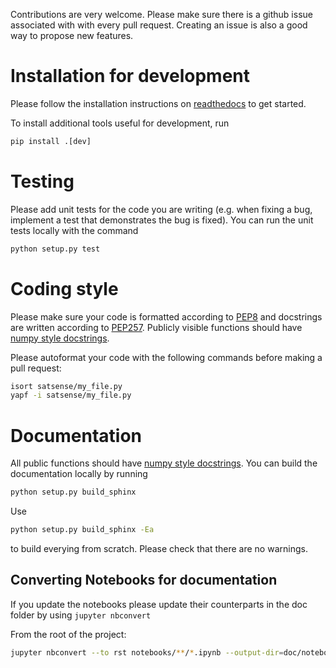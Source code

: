 Contributions are very welcome. Please make sure there is a github issue
associated with with every pull request. Creating an issue is also a good
way to propose new features.

# Installation for development

Please follow the installation instructions on
[readthedocs](https://satsense.readthedocs.io/en/latest/installation.html)
to get started.

To install additional tools useful for development, run

```python
pip install .[dev]
```

# Testing

Please add unit tests for the code you are writing (e.g. when fixing a bug, implement
a test that demonstrates the bug is fixed). You can run the unit tests locally
with the command

```python
python setup.py test
```

# Coding style

Please make sure your code is formatted according to
[PEP8](https://www.python.org/dev/peps/pep-0008/) and docstrings are written
according to [PEP257](https://www.python.org/dev/peps/pep-0257/). Publicly visible
functions should have
[numpy style docstrings](https://sphinxcontrib-napoleon.readthedocs.io/en/latest/example_numpy.html).

Please autoformat your code with the following commands before making a pull request:

```bash
isort satsense/my_file.py
yapf -i satsense/my_file.py
```

# Documentation

All public functions should have [numpy style docstrings](https://sphinxcontrib-napoleon.readthedocs.io/en/latest/example_numpy.html).
You can build the documentation locally by running

```bash
python setup.py build_sphinx
```

Use

```bash
python setup.py build_sphinx -Ea
```

to build everying from scratch. Please check that there are no warnings.

## Converting Notebooks for documentation

If you update the notebooks please update their counterparts in the doc folder by using `jupyter nbconvert`

From the root of the project:
```bash
jupyter nbconvert --to rst notebooks/**/*.ipynb --output-dir=doc/notebooks/
```
